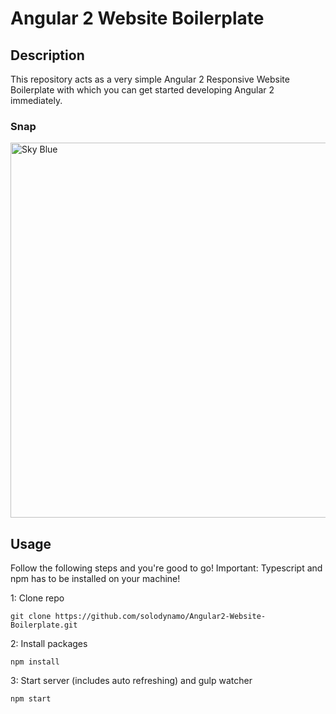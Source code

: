 # Angular 2 Website Boilerplate

## Description
This repository acts as a very simple Angular 2 Responsive Website Boilerplate with which you can get started developing Angular 2 immediately.
### Snap
<img src="http://i.imgur.com/hdKxNXR.png" width="600" alt="Sky Blue"/>

## Usage
Follow the following steps and you're good to go! Important: Typescript and npm has to be installed on your machine!

1: Clone repo
```
git clone https://github.com/solodynamo/Angular2-Website-Boilerplate.git
```
2: Install packages
```
npm install
```
3: Start server (includes auto refreshing) and gulp watcher
```
npm start
```
